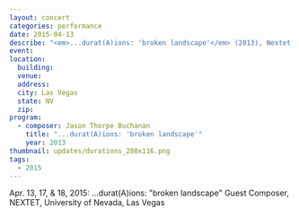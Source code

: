 ```yaml
---
layout: concert
categories: performance
date: 2015-04-13
describe: "<em>...durat(A)ions: 'broken landscape'</em> (2013), Nextet and UNLV Percussion Ensemble April 13, 17, 18. Guest Composer, NEXTET, UNLV."
event:
location:
  building:
  venue:
  address:
  city: Las Vegas
  state: NV
  zip:
program:
  - composer: Jason Thorpe Buchanan
    title: "...durat(A)ions: 'broken landscape'"
    year: 2013
thumbnail: updates/durations_280x116.png
tags:
  - 2015
---
```


Apr. 13, 17, & 18, 2015: …durat(A)ions: "broken landscape" Guest Composer, NEXTET, University of Nevada, Las Vegas
